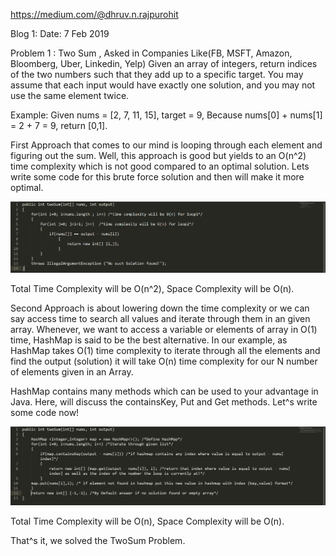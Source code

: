 https://medium.com/@dhruv.n.rajpurohit

Blog 1: Date: 7 Feb 2019

Problem 1 : Two Sum , Asked in Companies Like(FB, MSFT, Amazon, Bloomberg, Uber, Linkedin, Yelp)
Given an array of integers, return indices of the two numbers such that they add up to a specific target.
You may assume that each input would have exactly one solution, and you may not use the same element twice.

Example: Given nums = [2, 7, 11, 15], target = 9, Because nums[0] + nums[1] = 2 + 7 = 9, return [0,1].

First Approach that comes to our mind is looping through each element and figuring out the sum. Well, this approach is good but yields to an O(n^2) time complexity which is not good compared to an optimal solution. Lets write some code for this brute force solution and then will make it more optimal.

<img src="Blog/P1A1.PNG">

Total Time Complexity will be O(n^2), Space Complexity will be O(n).

Second Approach is about lowering down the time complexity or we can say access time to search all values and iterate through them in an given array. Whenever, we want to access a variable or elements of array in O(1) time, HashMap is said to be the best alternative. In our example, as HashMap takes O(1) time complexity to iterate through all the elements and find the output (solution) it will take O(n) time complexity for our N number of elements given in an Array.

HashMap contains many methods which can be used to your advantage in Java. Here, will discuss the containsKey, Put and Get methods.
Let^s write some code now!

<img src="Blog/P1A2.PNG">

Total Time Complexity will be O(n), Space Complexity will be O(n).

That^s it, we solved the TwoSum Problem.
